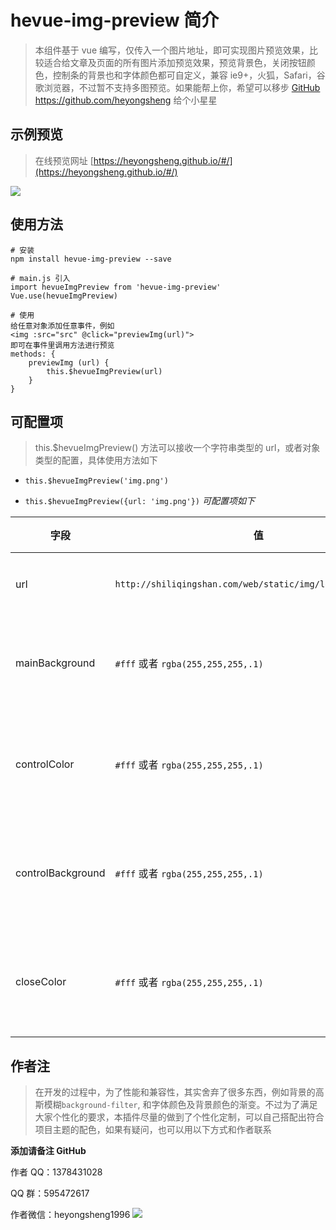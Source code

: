 # hevue-img-preview 简介

> 本组件基于 vue 编写，仅传入一个图片地址，即可实现图片预览效果，比较适合给文章及页面的所有图片添加预览效果，预览背景色，关闭按钮颜色，控制条的背景也和字体颜色都可自定义，兼容 ie9+，火狐，Safari，谷歌浏览器，不过暂不支持多图预览。如果能帮上你，希望可以移步 [GitHub](https://github.com/heyongsheng) https://github.com/heyongsheng 给个小星星

## 示例预览

> 在线预览网址 [https://heyongsheng.github.io/#/](https://heyongsheng.github.io/#/)

![](https://user-gold-cdn.xitu.io/2020/4/27/171b94b6a0f7b8dd?w=599&h=272&f=gif&s=1344649)

## 使用方法

```
# 安装
npm install hevue-img-preview --save

# main.js 引入
import hevueImgPreview from 'hevue-img-preview'
Vue.use(hevueImgPreview)

# 使用
给任意对象添加任意事件，例如
<img :src="src" @click="previewImg(url)">
即可在事件里调用方法进行预览
methods: {
	previewImg (url) {
		this.$hevueImgPreview(url)
	}
}

```

## 可配置项

> this.\$hevueImgPreview() 方法可以接收一个字符串类型的 url，或者对象类型的配置，具体使用方法如下

- `this.$hevueImgPreview('img.png')`

- `this.$hevueImgPreview({url: 'img.png'})` _可配置项如下_

| 字段              | 值                                                         | 备注           |
| ----------------- | ---------------------------------------------------------- | -------------- |
| url               | `http://shiliqingshan.com/web/static/img/logo.1f4d568.png` | 图片地址       |
| mainBackground    | `#fff` 或者 `rgba(255,255,255,.1)`                         | 整体背景颜色   |
| controlColor      | `#fff` 或者 `rgba(255,255,255,.1)`                         | 控制条字体颜色 |
| controlBackground | `#fff` 或者 `rgba(255,255,255,.1)`                         | 控制条背景颜色 |
| closeColor        | `#fff` 或者 `rgba(255,255,255,.1)`                         | 关闭图标的颜色 |

## 作者注

> 在开发的过程中，为了性能和兼容性，其实舍弃了很多东西，例如背景的高斯模糊`background-filter`, 和字体颜色及背景颜色的渐变。不过为了满足大家个性化的要求，本插件尽量的做到了个性化定制，可以自己搭配出符合项目主题的配色，如果有疑问，也可以用以下方式和作者联系

**添加请备注 GitHub**

作者 QQ：1378431028

QQ 群：595472617

作者微信：heyongsheng1996
![](https://user-gold-cdn.xitu.io/2020/4/27/171b950ccc0a1695?w=541&h=721&f=png&s=133763)
